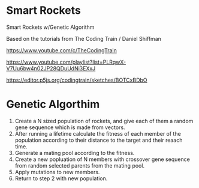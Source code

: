 # Smart Rockets
Smart Rockets w/Genetic Algorithm

Based on the tutorials from 
The Coding Train / Daniel Shiffman

https://www.youtube.com/c/TheCodingTrain

https://www.youtube.com/playlist?list=PLRqwX-V7Uu6bw4n02JP28QDuUdNi3EXxJ

https://editor.p5js.org/codingtrain/sketches/BOTCxBDbO

# Genetic Algorthim
1. Create a N sized population of rockets, and give each of them a random gene sequence which is made from vectors.
2. After running a lifetime calculate the fitness of each member of the population according to their distance to the target and their reaach time.
3. Generate a mating pool according to the fitness.
4. Create a new popluation of N members with crossover gene sequence from random selected parents from the mating pool.
5. Apply mutations to new members.
6. Return to step 2 with new population.
